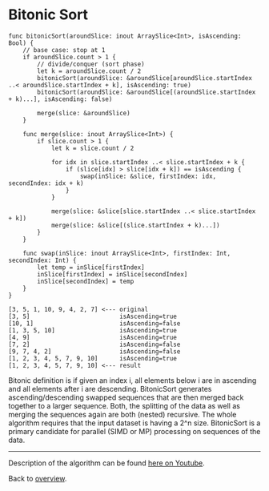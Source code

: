 # Bitonic Sort

```
func bitonicSort(aroundSlice: inout ArraySlice<Int>, isAscending: Bool) {
    // base case: stop at 1
    if aroundSlice.count > 1 {
        // divide/conquer (sort phase)
        let k = aroundSlice.count / 2
        bitonicSort(aroundSlice: &aroundSlice[aroundSlice.startIndex ..< aroundSlice.startIndex + k], isAscending: true)
        bitonicSort(aroundSlice: &aroundSlice[(aroundSlice.startIndex + k)...], isAscending: false)

        merge(slice: &aroundSlice)
    }

    func merge(slice: inout ArraySlice<Int>) {
        if slice.count > 1 {
            let k = slice.count / 2
            
            for idx in slice.startIndex ..< slice.startIndex + k {
                if (slice[idx] > slice[idx + k]) == isAscending {
                    swap(inSlice: &slice, firstIndex: idx, secondIndex: idx + k)
                }
            }
            
            merge(slice: &slice[slice.startIndex ..< slice.startIndex + k])
            merge(slice: &slice[(slice.startIndex + k)...])
        }
    }
    
    func swap(inSlice: inout ArraySlice<Int>, firstIndex: Int, secondIndex: Int) {
        let temp = inSlice[firstIndex]
        inSlice[firstIndex] = inSlice[secondIndex]
        inSlice[secondIndex] = temp
    }
}
```

    [3, 5, 1, 10, 9, 4, 2, 7] <--- original
    [3, 5]                         isAscending=true
    [10, 1]                        isAscending=false
    [1, 3, 5, 10]                  isAscending=true
    [4, 9]                         isAscending=true
    [7, 2]                         isAscending=false
    [9, 7, 4, 2]                   isAscending=false
    [1, 2, 3, 4, 5, 7, 9, 10]      isAscending=true
    [1, 2, 3, 4, 5, 7, 9, 10] <--- result

Bitonic definition is if given an index i, all elements below i are in ascending and all elements after i are descending. BitonicSort generates ascending/descending swapped sequences that are then merged back together to a larger sequence. Both, the splitting of the data as well as merging the sequences again are both (nested) recursive. The whole algorithm requires that the input dataset is having a 2^n size. BitonicSort is a primary candidate for parallel (SIMD or MP) processing on sequences of the data.

---
Description of the algorithm can be found [here on Youtube](https://youtu.be/uEfieI0MumY).

Back to [overview](../README.md).